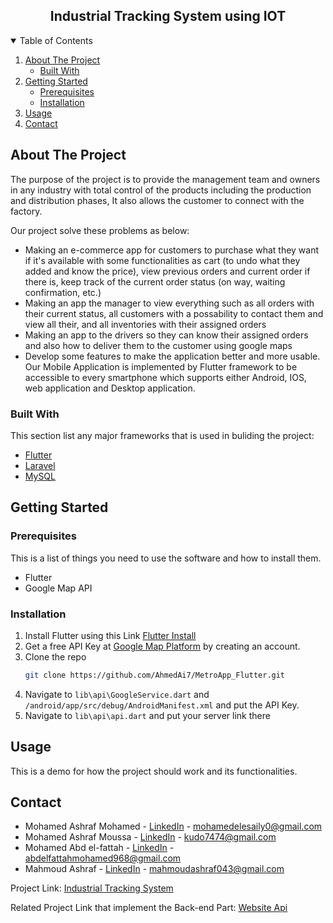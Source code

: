   <h2 align="center">Industrial Tracking System using IOT</h2>


<!-- TABLE OF CONTENTS -->
<details open="open">
  <summary>Table of Contents</summary>
  <ol>
    <li>
      <a href="#about-the-project">About The Project</a>
      <ul>
        <li><a href="#built-with">Built With</a></li>
      </ul>
    </li>
    <li>
      <a href="#getting-started">Getting Started</a>
      <ul>
        <li><a href="#prerequisites">Prerequisites</a></li>
        <li><a href="#installation">Installation</a></li>
      </ul>
    </li>
    <li><a href="#usage">Usage</a></li>
    <li><a href="#contact">Contact</a></li>
  </ol>
</details>



<!-- ABOUT THE PROJECT -->
## About The Project

The purpose of the project is to provide the management team and owners in any industry with total control of the products
including the production and distribution phases, It also allows the customer to connect with the factory.

Our project solve these problems as below:

* Making an e-commerce app for customers to purchase what they want if it's available 
with some functionalities as cart (to undo what they added and know the price),
view previous orders and current order if there is, keep track of the current order status (on way, waiting confirmation, etc.)
* Making an app the manager to view everything such as all orders with their current status, all customers with a possability to contact them and view all their, and all inventories with their assigned orders
* Making an app to the drivers so they can know their assigned orders and also how to deliver them to the customer using google maps
* Develop some features to make the application better and more usable. Our Mobile Application is implemented by Flutter framework to be accessible to every smartphone which supports either Android, IOS, web application and Desktop application.


### Built With

This section list any major frameworks that is used in buliding the project:
* [Flutter](https://flutter.dev/)
* [Laravel](https://laravel.com/)
* [MySQL](https://www.mysql.com/)

<!-- GETTING STARTED -->
## Getting Started


### Prerequisites

This is a list of things you need to use the software and how to install them.
* Flutter
* Google Map API

### Installation

1. Install Flutter using this Link [Flutter Install](https://flutter.dev/docs/get-started/install/windows)
2. Get a free API Key at [Google Map Platform](https://developers.google.com/maps) by creating an account.
3. Clone the repo
   ```sh
   git clone https://github.com/AhmedAi7/MetroApp_Flutter.git
   ```
3. Navigate to ```lib\api\GoogleService.dart``` and ```/android/app/src/debug/AndroidManifest.xml``` and put the API Key.
4. Navigate to ```lib\api\api.dart``` and put your server link there


<!-- USAGE EXAMPLES -->
## Usage
This is a demo for how the project should work and its functionalities.





<!-- CONTACT -->
## Contact

* Mohamed Ashraf Mohamed - [LinkedIn](https://www.linkedin.com/in/mohamed-el-esaily/) - mohamedelesaily0@gmail.com
* Mohamed Ashraf Moussa - [LinkedIn](https://www.linkedin.com/in/ahmed-mostafa-0142001b2/) - kudo7474@gmail.com
* Mohamed Abd el-fattah - [LinkedIn](https://www.linkedin.com/in/mohamed-abdelfattah-28a283189/) - abdelfattahmohamed968@gmail.com
* Mahmoud Ashraf - [LinkedIn](https://www.linkedin.com/in/mahmoud-ashraf-51b3321a2/) - mahmoudashraf043@gmail.com

Project Link: [Industrial Tracking System](https://github.com/Industrial-Tracking-System/BackTracking-App)

Related Project Link that implement the Back-end Part: [Website Api](https://github.com/Industrial-Tracking-System/Website-Api)
